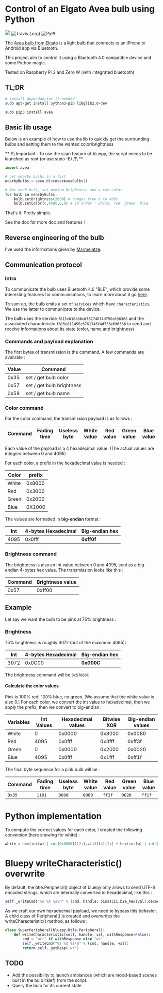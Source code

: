# Control of an Elgato Avea bulb using Python

![](https://img.shields.io/badge/python_flavor-3.x-brightgreen.svg?style=for-the-badge)
![Travis (.org)](https://img.shields.io/travis/Hereath/avea.svg?style=for-the-badge)
![PyPI](https://img.shields.io/pypi/v/avea.svg?style=for-the-badge)

The [Avea bulb from Elgato](https://www.amazon.co.uk/Elgato-Avea-Dynamic-Light-Android-Smartphone/dp/B00O4EZ11Q) is a light bulb that connects to an iPhone or Android app via Bluetooth.

This project aim to control it using a Bluetooth 4.0 compatible device and some Python magic.

Tested on Raspberry Pi 3 and Zero W (with integrated bluetooth)

## TL;DR

```bash
# install dependancies if needed
sudo apt-get install python3-pip libglib2.0-dev

sudo pip3 install avea
```


## Basic lib usage

Below is an example of how to use the lib to quickly get the surrounding bulbs and setting them to the wanted color/brightness

** /!\ Important : To use the scan feature of bluepy, the script needs to be launched as root (or use sudo -E) /!\ **

```python
import avea

# get nearby bulbs in a list
nearbyBulbs = avea.discoverAveaBulbs()

# for each bulb, set medium brightness and a red color
for bulb in nearbyBulbs:
    bulb.setBrightness(2000) # ranges from 0 to 4095
    bulb.setColor(0,4095,0,0) # in order : white, red, green, blue
```

That's it. Pretty simple.

See the doc for more doc and features !


## Reverse engineering of the bulb

I've used the informations given by [Marmelatze](https://github.com/Marmelatze/avea_bulb).

## Communication protocol

### Intro

To communicate the bulb uses Bluetooth 4.0 "BLE", which provide some interesting features for communications, to learn more about it go [here](https://learn.adafruit.com/introduction-to-bluetooth-low-energy/gatt).

To sum up, the bulb emits a set of `services` which have `characteristics`. We use the latter to communicate to the device.

The bulb uses the service `f815e810456c6761746f4d756e696368` and the associated characteristic `f815e811456c6761746f4d756e696368` to send and receive informations about its state (color, name and brightness)

### Commands and payload explanation

The first bytes of transmission is the command. A few commands are available :

Value | Command
--- | ---
0x35 | set / get bulb color
0x57 | set / get bulb brightness
0x58 | set / get bulb name

### Color command

For the color command, the transmission payload is as follows :

Command | Fading time | Useless byte | White value | Red value | Green value | Blue value
---|---|---|---|---|---|---

Each value of the payload is a 4 hexadecimal value. (The actual values are integers between 0 and 4095)

For each color, a prefix in the hexadecimal value is needed :

Color | prefix
---|---
White| 0x8000
Red | 0x3000
Green | 0x2000
Blue | 0X1000

The values are formatted in **big-endian** format :

Int | 4-bytes Hexadecimal | Big-endian hex
---|---|---
4095 | 0x0fff| **0xff0f**

### Brightness command

The brightness is also an Int value between 0 and 4095, sent as a big-endian 4-bytes hex value. The transmission looks like this :

Command | Brightness value |
---|---
0x57 | 0xff00

## Example

Let say we want the bulb to be pink at 75% brightness :

### Brightness
75% brightness is roughly 3072 (out of the maximum 4095):

Int | 4-bytes Hexadecimal | **Big-endian hex**
---|---|---
3072 |0x0C00| **0x000C**

The brightness command will be `0x57000C`

#### Calculate the color values
Pink is 100% red, 100% blue, no green. (We assume that the white value is also 0.) For each color, we convert the int value to hexadecimal, then we apply the prefix, then we convert to big-endian :

Variables | Int Values | Hexadecimal values | Bitwise XOR | Big-endian values
---|---|---|---|---
White| 0| 0x0000| 0x8000| 0x0080
Red | 4095| 0x0fff| 0x3fff| 0xff3f
Green | 0 | 0x0000| 0x2000 | 0x0020
Blue | 4095| 0x0fff | 0x1fff| 0xff1f


The final byte sequence for a pink bulb will be :

Command | Fading time | Useless byte | White value | Red value | Green value | Blue value
---|---|---|---|---|---|---
`0x35`|`1101`| `0000`| `0080`|`ff3f`|`0020`|`ff1f`

# Python implementation
To compute the correct values for each color, I created the following conversion (here showing for white) :

```python
white = hex(int(w) | int(0x8000))[2:].zfill(4)[2:] + hex(int(w) | int(0x8000))[2:].zfill(4)[:2]
```

# Bluepy writeCharacteristic() overwrite
By default, the btle.Peripheral() object of bluepy only allows to send UTF-8 encoded strings, which are internally converted to hexadecimal, like this :

```python
self._writeCmd("%s %X %s\n" % (cmd, handle, binascii.b2a_hex(val).decode('utf-8')))
```

As we craft our own hexadecimal payload, we need to bypass this behavior. A child class of Peripheral() is created and overwrites the writeCharacteristic() method, as follows :

```python
class SuperPeripheral(bluepy.btle.Peripheral):
    def writeCharacteristic(self, handle, val, withResponse=False):
        cmd = "wrr" if withResponse else "wr"
        self._writeCmd("%s %X %s\n" % (cmd, handle, val))
        return self._getResp('wr')
```

## TODO

- Add the possibility to launch ambiances (which are mood-based scenes built in the bulb itslef) from the script.
- Query the bulb for its current state
